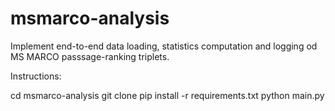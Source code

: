 # msmarco-analysis

Implement end-to-end data loading, statistics computation and logging od MS MARCO passsage-ranking triplets. 

Instructions:

cd msmarco-analysis
git clone
pip install -r requirements.txt
python main.py